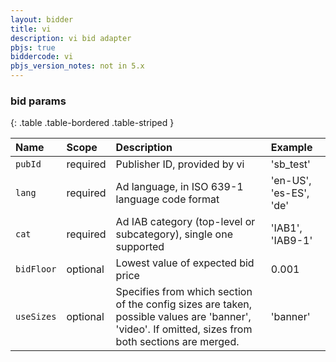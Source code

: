 ```yaml
---
layout: bidder
title: vi
description: vi bid adapter
pbjs: true
biddercode: vi
pbjs_version_notes: not in 5.x
---
```


### bid params
{: .table .table-bordered .table-striped }

| Name          | Scope    | Description                                     | Example                           |
| :------------ | :------- | :---------------------------------------------- | :--------------------------------- |
| `pubId` | required | Publisher ID, provided by vi           | 'sb_test' |
| `lang`      | required | Ad language, in ISO 639-1 language code format  | 'en-US', 'es-ES', 'de'              |
| `cat`      | required | Ad IAB category (top-level or subcategory), single one supported  | 'IAB1', 'IAB9-1'        |
| `bidFloor`      | optional | Lowest value of expected bid price  | 0.001        |
| `useSizes`      | optional | Specifies from which section of the config sizes are taken, possible values are 'banner', 'video'. If omitted, sizes from both sections are merged.  | 'banner'  |
